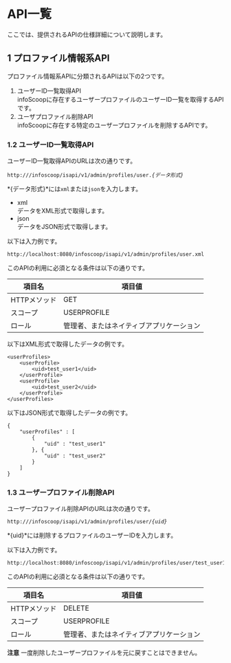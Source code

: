 # API一覧
ここでは、提供されるAPIの仕様詳細について説明します。


## 1 プロファイル情報系API
プロファイル情報系APIに分類されるAPIは以下の2つです。

1. ユーザーID一覧取得API  
   infoScoopに存在するユーザープロファイルのユーザーID一覧を取得するAPIです。
2. ユーザプロファイル削除API  
   infoScoopに存在する特定のユーザープロファイルを削除するAPIです。


### 1.2 ユーザーID一覧取得API
ユーザーID一覧取得APIのURLは次の通りです。
<pre>
<code>http://<infoScoop稼動ホスト>/infoscoop/isapi/v1/admin/profiles/user.<i>{データ形式}</i></code>
</pre>
*{データ形式}*には`xml`または`json`を入力します。
* xml  
  データをXML形式で取得します。
* json  
  データをJSON形式で取得します。

以下は入力例です。
```
http://localhost:8080/infoscoop/isapi/v1/admin/profiles/user.xml
```

このAPIの利用に必須となる条件は以下の通りです。
<table>
    <thead>
        <tr>
            <th>項目名</th>
            <th>項目値</th>
        </tr>
    </thead>
    <tbody>
        <tr>
            <td>HTTPメソッド</td>
            <td>GET</td>
        </tr>
        <tr>
            <td>スコープ</td>
            <td>USERPROFILE</td>
        </tr>
        <tr>
            <td>ロール</td>
            <td>管理者、またはネイティブアプリケーション</td>
        </tr>
    </tbody>
</table>

以下はXML形式で取得したデータの例です。
```
<userProfiles>
    <userProfile>
        <uid>test_user1</uid>
    </userProfile>
    <userProfile>
        <uid>test_user2</uid>
    </userProfile>
</userProfiles>
```

以下はJSON形式で取得したデータの例です。
```
{
    "userProfiles" : [
        {
            "uid" : "test_user1"
        }, {
            "uid" : "test_user2"
        }
    ]
}
```


### 1.3 ユーザープロファイル削除API
ユーザープロファイル削除APIのURLは次の通りです。
<pre>
<code>http://<infoScoop稼動ホスト>/infoscoop/isapi/v1/admin/profiles/user/<i>{uid}</i></code>
</pre>
*{uid}*には削除するプロファイルのユーザーIDを入力します。

以下は入力例です。
```
http://localhost:8080/infoscoop/isapi/v1/admin/profiles/user/test_user1
```

このAPIの利用に必須となる条件は以下の通りです。
<table>
    <thead>
        <tr>
            <th>項目名</th>
            <th>項目値</th>
        </tr>
    </thead>
    <tbody>
        <tr>
            <td>HTTPメソッド</td>
            <td>DELETE</td>
        </tr>
        <tr>
            <td>スコープ</td>
            <td>USERPROFILE</td>
        </tr>
        <tr>
            <td>ロール</td>
            <td>管理者、またはネイティブアプリケーション</td>
        </tr>
    </tbody>
</table>

**注意** 一度削除したユーザープロファイルを元に戻すことはできません。
